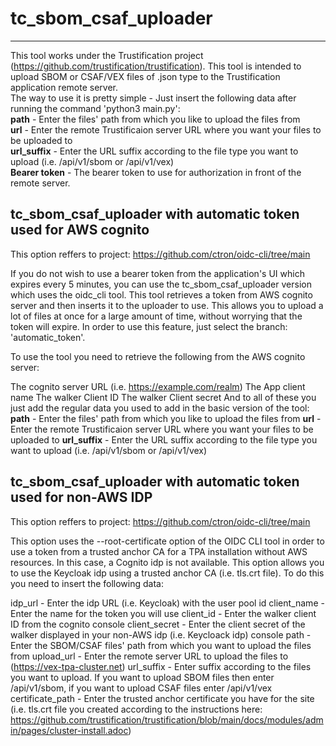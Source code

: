 # tc_sbom_csaf_uploader
------------------------
This tool works under the Trustification project (https://github.com/trustification/trustification).
This tool is intended to upload SBOM or CSAF/VEX files of .json type to the Trustification application remote server. \
The way to use it is pretty simple - Just insert the following data after running the command 'python3 main.py': \
**path** - Enter the files' path from which you like to upload the files from \
**url** - Enter the remote Trustificaion server URL where you want your files to be uploaded to \
**url_suffix** - Enter the URL suffix according to the file type you want to upload (i.e. /api/v1/sbom or /api/v1/vex) \
**Bearer token** - The bearer token to use for authorization in front of the remote server. 


tc_sbom_csaf_uploader with automatic token used for AWS cognito
----------------------------------------------------------------
This option reffers to project: https://github.com/ctron/oidc-cli/tree/main

If you do not wish to use a bearer token from the application's UI which expires every 5 minutes, you can use the tc_sbom_csaf_uploader version which uses the oidc_cli tool.
This tool retrieves a token from AWS cognito server and then inserts it to the uploader to use. 
This allows you to upload a lot of files at once for a large amount of time, without worrying that the token will expire. 
In order to use this feature, just select the branch: 'automatic_token'.

To use the tool you need to retrieve the following from the AWS cognito server:

The cognito server URL (i.e. https://example.com/realm)
The App client name
The walker Client ID
The walker Client secret
And to all of these you just add the regular data you used to add in the basic version of the tool:
**path** - Enter the files' path from which you like to upload the files from 
**url** - Enter the remote Trustificaion server URL where you want your files to be uploaded to 
**url_suffix** - Enter the URL suffix according to the file type you want to upload (i.e. /api/v1/sbom or /api/v1/vex) 


tc_sbom_csaf_uploader with automatic token used for non-AWS IDP
----------------------------------------------------------------
This option reffers to project: https://github.com/ctron/oidc-cli/tree/main

This option uses the --root-certificate option of the OIDC CLI tool in order to use a token from a trusted anchor CA for a TPA installation without AWS resources.
In this case, a Cognito idp is not available. This option allows you to use the Keycloak idp using a trusted anchor CA (i.e. tls.crt file).
To do this you need to insert the following data:

idp_url - Enter the idp URL (i.e. Keycloak) with the user pool id 
client_name - Enter the name for the token you will use 
client_id - Enter the walker client ID from the cognito console 
client_secret - Enter the client secret of the walker displayed in your non-AWS idp (i.e. Keycloack idp) console 
path - Enter the SBOM/CSAF files' path from which you want to upload the files from 
upload_url - Enter the remote server URL to upload the files to (https://vex-tpa-cluster.net) 
url_suffix - Enter suffix according to the files you want to upload. If you want to upload SBOM files then enter /api/v1/sbom, if you want to upload CSAF files enter /api/v1/vex 
certificate_path - Enter the trusted anchor certificate you have for the site (i.e. tls.crt file you created according to the instructions here: https://github.com/trustification/trustification/blob/main/docs/modules/admin/pages/cluster-install.adoc) 

